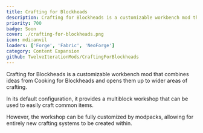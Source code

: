 ```yaml
---
title: Crafting for Blockheads
description: Crafting for Blockheads is a customizable workbench mod that combines ideas from Cooking for Blockheads and opens them up to wider areas of crafting.
priority: 700
badge: Soon
cover: ./crafting-for-blockheads.png
icon: mdi:anvil
loaders: ['Forge', 'Fabric', 'NeoForge']
category: Content Expansion
github: TwelveIterationMods/CraftingForBlockheads
---
```


Crafting for Blockheads is a customizable workbench mod that combines ideas from Cooking for Blockheads and opens them up to wider areas of crafting.

In its default configuration, it provides a multiblock workshop that can be used to easily craft common items.

However, the workshop can be fully customized by modpacks, allowing for entirely new crafting systems to be created within.